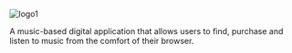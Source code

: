 

![logo1](https://user-images.githubusercontent.com/102433425/171229552-93909e1e-24b0-4ca6-8510-2286dead5575.png)



A music-based digital application that allows users to find, purchase and listen to music from the comfort of their browser.
